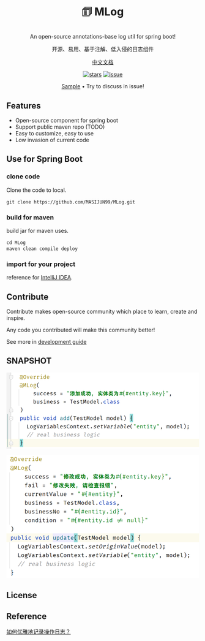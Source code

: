 # <p align="center">🗊 MLog</a></p>


<p align="center">An open-source annotations-base log util for spring boot!</p>
<p align="center">开源、易用、基于注解、低入侵的日志组件</p>

<p align="center">
    <a href="./readme_zh_cn.md">中文文档</a>
</p>

<p align="center">
  <a href="https://github.com/MASIJUN99/MLog/stargazers"><img alt="stars" src="https://img.shields.io/github/stars/MASIJUN99/MLog" /></a>
  <a href="https://github.com/MASIJUN99/MLog/stargazers"><img alt="issue" src="https://img.shields.io/github/issues/MASIJUN99/Mlog"/></a>

</p>

<p align="center">
  <a href="./sample">Sample</a> •
  Try to discuss in issue!
</p>

## Features

* Open-source component for spring boot
* Support public maven repo (TODO)
* Easy to customize, easy to use
* Low invasion of current code

## Use for Spring Boot

### clone code

Clone the code to local.

```shell
git clone https://github.com/MASIJUN99/MLog.git
```

### build for maven

build jar for maven uses.

```shell
cd MLog
maven clean compile deploy
```

### import for your project

reference for [IntelliJ IDEA](https://www.jetbrains.com/help/idea/2022.3/library.html).

## Contribute

Contribute makes open-source community which place to learn, create and inspire.

Any code you contributed will make this community better!

See more in [development guide](./development.md)

## SNAPSHOT

![img.png](imgs/snapshot1.png)

![img2.png](imgs/snapshot2.png)

## License

## Reference

[如何优雅地记录操作日志？](https://mp.weixin.qq.com/s/JC51S_bI02npm4CE5NEEow)
